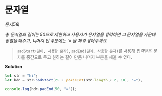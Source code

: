 # 문자열

_문제58)_

_총 문자열의 길이는 50으로 제한하고 사용자가 문자열을 입력하면 그 문자열을 가운데 정렬을 해주고, 나머지 빈 부분에는 '='을 채워 넣어주세요._

> `padStart(길이, 사용할 문자)`, `padEnd(길이, 사용할 문자)`를 사용해 입력받은 문자를 중간으로 두고 원하는 길이 만큼 나머지 부분을 채울 수 있다.

**Solution**

```javascript
let str = "hi";
let hdr = str.padStart(25 + parseInt(str.length / 2, 10), "=");

console.log(hdr.padEnd(50, "="));
```
